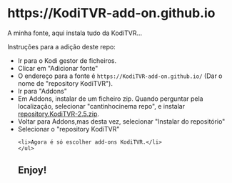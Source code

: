 <h1 id="httpsKodiTVR-add-ongithubio">https://KodiTVR-add-on.github.io</h1>
		
<p>A minha fonte, aqui instala tudo da KodiTVR...</p>

<p>Instruções para a adição deste repo:</p>
<p align="left">
  </p><ul>
    <li>Ir para o Kodi gestor de ficheiros.</li>
    <li>Clicar em "Adicionar fonte"</li>
    <li>O endereço para a fonte é <code>https://KodiTVR-add-on.github.io/</code> (Dar o nome de "repository KodiTVR").</li>
    <li>Ir para "Addons"</li>
    <li>Em Addons, instalar de um ficheiro zip. Quando perguntar pela localização, selecionar "cantinhocinema repo", e instalar <a href="https://github.com/KodiTVR-add-on/KodiTVR-add-on.github.io/blob/master/repository.KodiTVR-2.5.zip">repository.KodiTVR-2.5.zip</a>.</li>
    <li>Voltar para Addons,mas desta vez, selecionar "Instalar do repositório"</li>
    <li>Selecionar o "repository KodiTVR"</li>
	
    <li>Agora é só escolher add-ons KodiTVR.</li>
    </ul>
<p></p>

<h2 id="enjoy">Enjoy!</h2>
